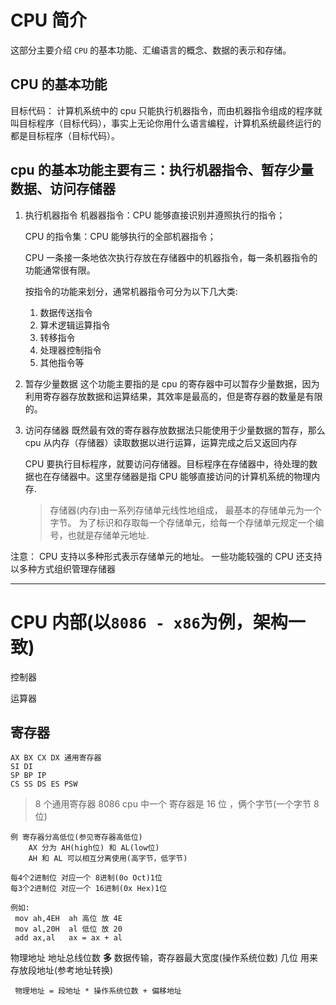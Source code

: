 # CPU 简介

这部分主要介绍 `CPU` 的基本功能、汇编语言的概念、数据的表示和存储。

## CPU 的基本功能

目标代码：
计算机系统中的 cpu 只能执行机器指令，而由机器指令组成的程序就叫目标程序（目标代码），事实上无论你用什么语言编程，计算机系统最终运行的都是目标程序（目标代码）。

## cpu 的基本功能主要有三：执行机器指令、暂存少量数据、访问存储器

1. 执行机器指令
   机器器指令：CPU 能够直接识别并遵照执行的指令；

   CPU 的指令集：CPU 能够执行的全部机器指令；

   CPU 一条接一条地依次执行存放在存储器中的机器指令，每一条机器指令的功能通常很有限。

   按指令的功能来划分，通常机器指令可分为以下几大类:

   1. 数据传送指令
   2. 算术逻辑运算指令
   3. 转移指令
   4. 处理器控制指令
   5. 其他指令等

2. 暂存少量数据
   这个功能主要指的是 cpu 的寄存器中可以暂存少量数据，因为利用寄存器存放数据和运算结果，其效率是最高的，但是寄存器的数量是有限的。

3. 访问存储器
   既然最有效的寄存器存放数据法只能使用于少量数据的暂存，那么 cpu 从内存（存储器）读取数据以进行运算，运算完成之后又返回内存

   CPU 要执行目标程序，就要访问存储器。目标程序在存储器中，待处理的数据也在存储器中。这里存储器是指 CPU 能够直接访问的计算机系统的物理内存.

   > 存储器(内存)由一系列存储单元线性地组成， 最基本的存储单元为一个字节。
   > 为了标识和存取每一个存储单元，给每一个存储单元规定一个编号，也就是存储单元地址.

注意：
CPU 支持以多种形式表示存储单元的地址。
一些功能较强的 CPU 还支持以多种方式组织管理存储器

---

# CPU 内部(以`8086 - x86`为例，架构一致)

控制器

运算器

## 寄存器

    AX BX CX DX 通用寄存器
    SI DI
    SP BP IP
    CS SS DS ES PSW

> 8 个通用寄存器
> 8086 cpu 中一个 寄存器是 16 位 ，俩个字节(一个字节 8 位)

    例 寄存器分高低位(参见寄存器高低位)
        AX 分为 AH(high位) 和 AL(low位)
        AH 和 AL 可以相互分离使用(高字节，低字节)

    每4个2进制位 对应一个 8进制(0o Oct)1位
    每3个2进制位 对应一个 16进制(0x Hex)1位

    例如:
     mov ah,4EH  ah 高位 放 4E
     mov al,20H  al 低位 放 20
     add ax,al   ax = ax + al

物理地址
地址总线位数 **多** 数据传输，寄存器最大宽度(操作系统位数) 几位 用来 存放段地址(参考地址转换)

     物理地址 = 段地址 * 操作系统位数 + 偏移地址
